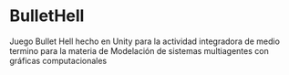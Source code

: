 # BulletHell
Juego Bullet Hell hecho en Unity para la actividad integradora de medio termino para la materia de Modelación de sistemas multiagentes con gráficas computacionales
